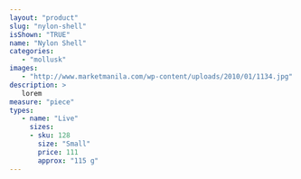 ```yaml
---
layout: "product"
slug: "nylon-shell"
isShown: "TRUE"
name: "Nylon Shell"
categories:
   - "mollusk"
images:
   - "http://www.marketmanila.com/wp-content/uploads/2010/01/1134.jpg"
description: >
   lorem
measure: "piece"
types: 
   - name: "Live"
     sizes: 
     - sku: 128
       size: "Small"
       price: 111
       approx: "115 g"
---
```

